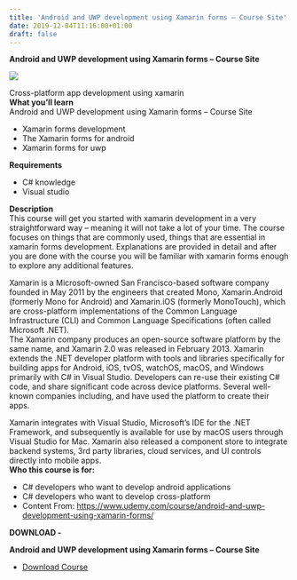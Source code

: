 ```yaml
---
title: 'Android and UWP development using Xamarin forms – Course Site'
date: 2019-12-04T11:16:00+01:00
draft: false
---
```


**Android and UWP development using Xamarin forms – Course Site**  

[![](https://1.bp.blogspot.com/-rmSPUMdK0lY/XeeHZzPeeMI/AAAAAAAABsA/-I7j_-jtPI0r9gLQNoT72vnzK0fZLGe8ACNcBGAsYHQ/s400/Android-and-UWP-development-using-Xamarin-forms-Course-Site.jpg)](https://1.bp.blogspot.com/-rmSPUMdK0lY/XeeHZzPeeMI/AAAAAAAABsA/-I7j_-jtPI0r9gLQNoT72vnzK0fZLGe8ACNcBGAsYHQ/s1600/Android-and-UWP-development-using-Xamarin-forms-Course-Site.jpg)

Cross-platform app development using xamarin  
**What you’ll learn**  
Android and UWP development using Xamarin forms – Course Site  

*   Xamarin forms development
*   The Xamarin forms for android
*   Xamarin forms for uwp

**Requirements**  

*   C# knowledge
*   Visual studio

**Description**  
This course will get you started with xamarin development in a very straightforward way – meaning it will not take a lot of your time. The course focuses on things that are commonly used, things that are essential in xamarin forms development. Explanations are provided in detail and after you are done with the course you will be familiar with xamarin forms enough to explore any additional features.  
  
Xamarin is a Microsoft-owned San Francisco-based software company founded in May 2011 by the engineers that created Mono, Xamarin.Android (formerly Mono for Android) and Xamarin.iOS (formerly MonoTouch), which are cross-platform implementations of the Common Language Infrastructure (CLI) and Common Language Specifications (often called Microsoft .NET).  
The Xamarin company produces an open-source software platform by the same name, and Xamarin 2.0 was released in February 2013. Xamarin extends the .NET developer platform with tools and libraries specifically for building apps for Android, iOS, tvOS, watchOS, macOS, and Windows primarily with C# in Visual Studio. Developers can re-use their existing C# code, and share significant code across device platforms. Several well-known companies including, and have used the platform to create their apps.  
  
Xamarin integrates with Visual Studio, Microsoft’s IDE for the .NET Framework, and subsequently is available for use by macOS users through Visual Studio for Mac. Xamarin also released a component store to integrate backend systems, 3rd party libraries, cloud services, and UI controls directly into mobile apps.  
**Who this course is for:**  

*   C# developers who want to develop android applications
*   C# developers who want to develop cross-platform
*   Content From: https://www.udemy.com/course/android-and-uwp-development-using-xamarin-forms/

**DOWNLOAD -**

**Android and UWP development using Xamarin forms – Course Site**

*   [Download Course](https://zagred.com/jyUVChKO)